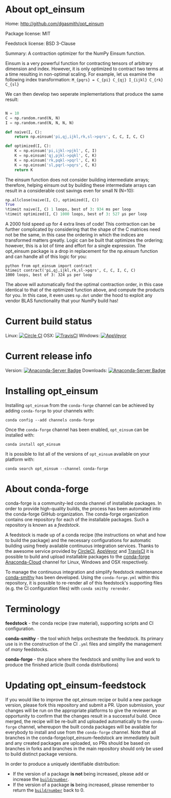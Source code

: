 About opt_einsum
================

Home: http://github.com/dgasmith/opt_einsum

Package license: MIT

Feedstock license: BSD 3-Clause

Summary: A contraction optimizer for the NumPy Einsum function.

Einsum is a very powerful function for contracting tensors of arbitrary dimension and index. However, it is only optimized to contract two terms at a time resulting in non-optimal scaling.
For example, let us examine the following index transformation: `M_{pqrs} = C_{pi} C_{qj} I_{ijkl} C_{rk} C_{sl}`

We can then develop two seperate implementations that produce the same result:
```python

N = 10
C = np.random.rand(N, N)
I = np.random.rand(N, N, N, N)

def naive(I, C):
    return np.einsum('pi,qj,ijkl,rk,sl->pqrs', C, C, I, C, C)

def optimized(I, C):
    K = np.einsum('pi,ijkl->pjkl', C, I)
    K = np.einsum('qj,pjkl->pqkl', C, K)
    K = np.einsum('rk,pqkl->pqrl', C, K)
    K = np.einsum('sl,pqrl->pqrs', C, K)
    return K
```

The einsum function does not consider building intermediate arrays; therefore, helping einsum out by building these intermediate arrays can result in a considerable cost savings even for small N (N=10):

``` python
np.allclose(naive(I, C), optimized(I, C))
True
%timeit naive(I, C) 1 loops, best of 3: 934 ms per loop
%timeit optimized(I, C) 1000 loops, best of 3: 527 µs per loop
```

A 2000 fold speed up for 4 extra lines of code! This contraction can be further complicated by considering that the shape of the C matrices need not be the same, in this case the ordering in which the indices are transformed matters greatly. Logic can be built that optimizes the ordering; however, this is a lot of time and effort for a single expression. The opt_einsum package is a drop in replacement for the np.einsum function and can handle all of this logic for you:

```
python from opt_einsum import contract
%timeit contract('pi,qj,ijkl,rk,sl->pqrs', C, C, I, C, C)
1000 loops, best of 3: 324 µs per loop
```

The above will automatically find the optimal contraction order, in this case identical to that of the optimized function above, and compute the products for you. In this case, it even uses `np.dot` under the hood to exploit any vendor BLAS functionality that your NumPy build has!


Current build status
====================

Linux: [![Circle CI](https://circleci.com/gh/conda-forge/opt_einsum-feedstock.svg?style=shield)](https://circleci.com/gh/conda-forge/opt_einsum-feedstock)
OSX: [![TravisCI](https://travis-ci.org/conda-forge/opt_einsum-feedstock.svg?branch=master)](https://travis-ci.org/conda-forge/opt_einsum-feedstock)
Windows: [![AppVeyor](https://ci.appveyor.com/api/projects/status/github/conda-forge/opt_einsum-feedstock?svg=True)](https://ci.appveyor.com/project/conda-forge/opt-einsum-feedstock/branch/master)

Current release info
====================
Version: [![Anaconda-Server Badge](https://anaconda.org/conda-forge/opt_einsum/badges/version.svg)](https://anaconda.org/conda-forge/opt_einsum)
Downloads: [![Anaconda-Server Badge](https://anaconda.org/conda-forge/opt_einsum/badges/downloads.svg)](https://anaconda.org/conda-forge/opt_einsum)

Installing opt_einsum
=====================

Installing `opt_einsum` from the `conda-forge` channel can be achieved by adding `conda-forge` to your channels with:

```
conda config --add channels conda-forge
```

Once the `conda-forge` channel has been enabled, `opt_einsum` can be installed with:

```
conda install opt_einsum
```

It is possible to list all of the versions of `opt_einsum` available on your platform with:

```
conda search opt_einsum --channel conda-forge
```


About conda-forge
=================

conda-forge is a community-led conda channel of installable packages.
In order to provide high-quality builds, the process has been automated into the
conda-forge GitHub organization. The conda-forge organization contains one repository
for each of the installable packages. Such a repository is known as a *feedstock*.

A feedstock is made up of a conda recipe (the instructions on what and how to build
the package) and the necessary configurations for automatic building using freely
available continuous integration services. Thanks to the awesome service provided by
[CircleCI](https://circleci.com/), [AppVeyor](http://www.appveyor.com/)
and [TravisCI](https://travis-ci.org/) it is possible to build and upload installable
packages to the [conda-forge](https://anaconda.org/conda-forge)
[Anaconda-Cloud](http://docs.anaconda.org/) channel for Linux, Windows and OSX respectively.

To manage the continuous integration and simplify feedstock maintenance
[conda-smithy](http://github.com/conda-forge/conda-smithy) has been developed.
Using the ``conda-forge.yml`` within this repository, it is possible to re-render all of
this feedstock's supporting files (e.g. the CI configuration files) with ``conda smithy rerender``.


Terminology
===========

**feedstock** - the conda recipe (raw material), supporting scripts and CI configuration.

**conda-smithy** - the tool which helps orchestrate the feedstock.
                   Its primary use is in the construction of the CI ``.yml`` files
                   and simplify the management of *many* feedstocks.

**conda-forge** - the place where the feedstock and smithy live and work to
                  produce the finished article (built conda distributions)


Updating opt_einsum-feedstock
=============================

If you would like to improve the opt_einsum recipe or build a new
package version, please fork this repository and submit a PR. Upon submission,
your changes will be run on the appropriate platforms to give the reviewer an
opportunity to confirm that the changes result in a successful build. Once
merged, the recipe will be re-built and uploaded automatically to the
`conda-forge` channel, whereupon the built conda packages will be available for
everybody to install and use from the `conda-forge` channel.
Note that all branches in the conda-forge/opt_einsum-feedstock are
immediately built and any created packages are uploaded, so PRs should be based
on branches in forks and branches in the main repository should only be used to
build distinct package versions.

In order to produce a uniquely identifiable distribution:
 * If the version of a package **is not** being increased, please add or increase
   the [``build/number``](http://conda.pydata.org/docs/building/meta-yaml.html#build-number-and-string).
 * If the version of a package **is** being increased, please remember to return
   the [``build/number``](http://conda.pydata.org/docs/building/meta-yaml.html#build-number-and-string)
   back to 0.
